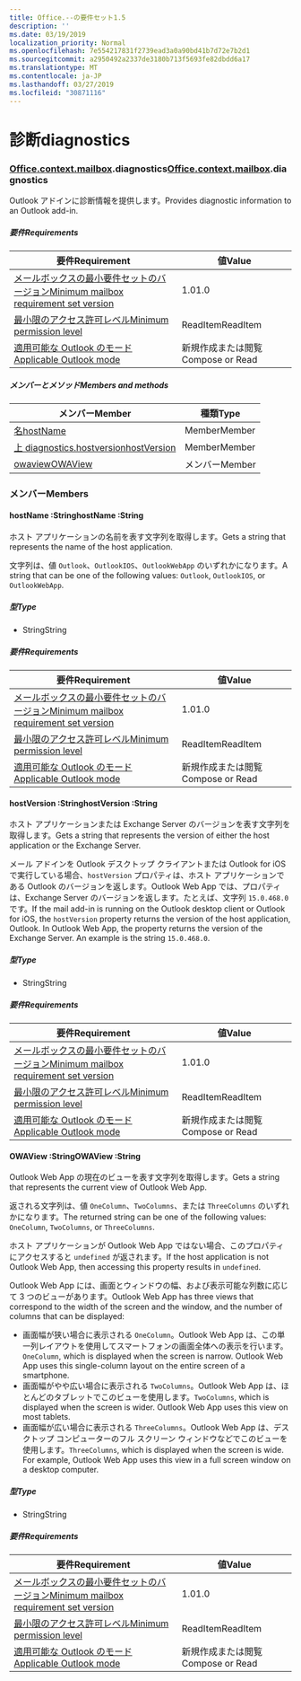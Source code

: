 ```yaml
---
title: Office.--の要件セット1.5
description: ''
ms.date: 03/19/2019
localization_priority: Normal
ms.openlocfilehash: 7e554217831f2739ead3a0a90bd41b7d72e7b2d1
ms.sourcegitcommit: a2950492a2337de3180b713f5693fe82dbdd6a17
ms.translationtype: MT
ms.contentlocale: ja-JP
ms.lasthandoff: 03/27/2019
ms.locfileid: "30871116"
---
```

# <a name="diagnostics"></a><span data-ttu-id="1216f-102">診断</span><span class="sxs-lookup"><span data-stu-id="1216f-102">diagnostics</span></span>

### <a name="officeofficemdcontextofficecontextmdmailboxofficecontextmailboxmddiagnostics"></a><span data-ttu-id="1216f-103">[Office](Office.md)[.context](Office.context.md)[.mailbox](Office.context.mailbox.md).diagnostics</span><span class="sxs-lookup"><span data-stu-id="1216f-103">[Office](Office.md)[.context](Office.context.md)[.mailbox](Office.context.mailbox.md).diagnostics</span></span>

<span data-ttu-id="1216f-104">Outlook アドインに診断情報を提供します。</span><span class="sxs-lookup"><span data-stu-id="1216f-104">Provides diagnostic information to an Outlook add-in.</span></span>

##### <a name="requirements"></a><span data-ttu-id="1216f-105">要件</span><span class="sxs-lookup"><span data-stu-id="1216f-105">Requirements</span></span>

|<span data-ttu-id="1216f-106">要件</span><span class="sxs-lookup"><span data-stu-id="1216f-106">Requirement</span></span>| <span data-ttu-id="1216f-107">値</span><span class="sxs-lookup"><span data-stu-id="1216f-107">Value</span></span>|
|---|---|
|[<span data-ttu-id="1216f-108">メールボックスの最小要件セットのバージョン</span><span class="sxs-lookup"><span data-stu-id="1216f-108">Minimum mailbox requirement set version</span></span>](/office/dev/add-ins/reference/requirement-sets/outlook-api-requirement-sets)| <span data-ttu-id="1216f-109">1.0</span><span class="sxs-lookup"><span data-stu-id="1216f-109">1.0</span></span>|
|[<span data-ttu-id="1216f-110">最小限のアクセス許可レベル</span><span class="sxs-lookup"><span data-stu-id="1216f-110">Minimum permission level</span></span>](/outlook/add-ins/understanding-outlook-add-in-permissions)| <span data-ttu-id="1216f-111">ReadItem</span><span class="sxs-lookup"><span data-stu-id="1216f-111">ReadItem</span></span>|
|[<span data-ttu-id="1216f-112">適用可能な Outlook のモード</span><span class="sxs-lookup"><span data-stu-id="1216f-112">Applicable Outlook mode</span></span>](/outlook/add-ins/#extension-points)| <span data-ttu-id="1216f-113">新規作成または閲覧</span><span class="sxs-lookup"><span data-stu-id="1216f-113">Compose or Read</span></span>|

##### <a name="members-and-methods"></a><span data-ttu-id="1216f-114">メンバーとメソッド</span><span class="sxs-lookup"><span data-stu-id="1216f-114">Members and methods</span></span>

| <span data-ttu-id="1216f-115">メンバー</span><span class="sxs-lookup"><span data-stu-id="1216f-115">Member</span></span> | <span data-ttu-id="1216f-116">種類</span><span class="sxs-lookup"><span data-stu-id="1216f-116">Type</span></span> |
|--------|------|
| [<span data-ttu-id="1216f-117">名</span><span class="sxs-lookup"><span data-stu-id="1216f-117">hostName</span></span>](#hostname-string) | <span data-ttu-id="1216f-118">Member</span><span class="sxs-lookup"><span data-stu-id="1216f-118">Member</span></span> |
| [<span data-ttu-id="1216f-119">上 diagnostics.hostversion</span><span class="sxs-lookup"><span data-stu-id="1216f-119">hostVersion</span></span>](#hostversion-string) | <span data-ttu-id="1216f-120">Member</span><span class="sxs-lookup"><span data-stu-id="1216f-120">Member</span></span> |
| [<span data-ttu-id="1216f-121">owaview</span><span class="sxs-lookup"><span data-stu-id="1216f-121">OWAView</span></span>](#owaview-string) | <span data-ttu-id="1216f-122">メンバー</span><span class="sxs-lookup"><span data-stu-id="1216f-122">Member</span></span> |

### <a name="members"></a><span data-ttu-id="1216f-123">メンバー</span><span class="sxs-lookup"><span data-stu-id="1216f-123">Members</span></span>

####  <a name="hostname-string"></a><span data-ttu-id="1216f-124">hostName :String</span><span class="sxs-lookup"><span data-stu-id="1216f-124">hostName :String</span></span>

<span data-ttu-id="1216f-125">ホスト アプリケーションの名前を表す文字列を取得します。</span><span class="sxs-lookup"><span data-stu-id="1216f-125">Gets a string that represents the name of the host application.</span></span>

<span data-ttu-id="1216f-126">文字列は、値 `Outlook`、`OutlookIOS`、`OutlookWebApp` のいずれかになります。</span><span class="sxs-lookup"><span data-stu-id="1216f-126">A string that can be one of the following values: `Outlook`, `OutlookIOS`, or `OutlookWebApp`.</span></span>

##### <a name="type"></a><span data-ttu-id="1216f-127">型</span><span class="sxs-lookup"><span data-stu-id="1216f-127">Type</span></span>

*   <span data-ttu-id="1216f-128">String</span><span class="sxs-lookup"><span data-stu-id="1216f-128">String</span></span>

##### <a name="requirements"></a><span data-ttu-id="1216f-129">要件</span><span class="sxs-lookup"><span data-stu-id="1216f-129">Requirements</span></span>

|<span data-ttu-id="1216f-130">要件</span><span class="sxs-lookup"><span data-stu-id="1216f-130">Requirement</span></span>| <span data-ttu-id="1216f-131">値</span><span class="sxs-lookup"><span data-stu-id="1216f-131">Value</span></span>|
|---|---|
|[<span data-ttu-id="1216f-132">メールボックスの最小要件セットのバージョン</span><span class="sxs-lookup"><span data-stu-id="1216f-132">Minimum mailbox requirement set version</span></span>](/office/dev/add-ins/reference/requirement-sets/outlook-api-requirement-sets)| <span data-ttu-id="1216f-133">1.0</span><span class="sxs-lookup"><span data-stu-id="1216f-133">1.0</span></span>|
|[<span data-ttu-id="1216f-134">最小限のアクセス許可レベル</span><span class="sxs-lookup"><span data-stu-id="1216f-134">Minimum permission level</span></span>](/outlook/add-ins/understanding-outlook-add-in-permissions)| <span data-ttu-id="1216f-135">ReadItem</span><span class="sxs-lookup"><span data-stu-id="1216f-135">ReadItem</span></span>|
|[<span data-ttu-id="1216f-136">適用可能な Outlook のモード</span><span class="sxs-lookup"><span data-stu-id="1216f-136">Applicable Outlook mode</span></span>](/outlook/add-ins/#extension-points)| <span data-ttu-id="1216f-137">新規作成または閲覧</span><span class="sxs-lookup"><span data-stu-id="1216f-137">Compose or Read</span></span>|

####  <a name="hostversion-string"></a><span data-ttu-id="1216f-138">hostVersion :String</span><span class="sxs-lookup"><span data-stu-id="1216f-138">hostVersion :String</span></span>

<span data-ttu-id="1216f-139">ホスト アプリケーションまたは Exchange Server のバージョンを表す文字列を取得します。</span><span class="sxs-lookup"><span data-stu-id="1216f-139">Gets a string that represents the version of either the host application or the Exchange Server.</span></span>

<span data-ttu-id="1216f-p101">メール アドインを Outlook デスクトップ クライアントまたは Outlook for iOS で実行している場合、`hostVersion` プロパティは、ホスト アプリケーションである Outlook のバージョンを返します。Outlook Web App では、プロパティは、Exchange Server のバージョンを返します。たとえば、文字列 `15.0.468.0` です。</span><span class="sxs-lookup"><span data-stu-id="1216f-p101">If the mail add-in is running on the Outlook desktop client or Outlook for iOS, the `hostVersion` property returns the version of the host application, Outlook. In Outlook Web App, the property returns the version of the Exchange Server. An example is the string `15.0.468.0`.</span></span>

##### <a name="type"></a><span data-ttu-id="1216f-143">型</span><span class="sxs-lookup"><span data-stu-id="1216f-143">Type</span></span>

*   <span data-ttu-id="1216f-144">String</span><span class="sxs-lookup"><span data-stu-id="1216f-144">String</span></span>

##### <a name="requirements"></a><span data-ttu-id="1216f-145">要件</span><span class="sxs-lookup"><span data-stu-id="1216f-145">Requirements</span></span>

|<span data-ttu-id="1216f-146">要件</span><span class="sxs-lookup"><span data-stu-id="1216f-146">Requirement</span></span>| <span data-ttu-id="1216f-147">値</span><span class="sxs-lookup"><span data-stu-id="1216f-147">Value</span></span>|
|---|---|
|[<span data-ttu-id="1216f-148">メールボックスの最小要件セットのバージョン</span><span class="sxs-lookup"><span data-stu-id="1216f-148">Minimum mailbox requirement set version</span></span>](/office/dev/add-ins/reference/requirement-sets/outlook-api-requirement-sets)| <span data-ttu-id="1216f-149">1.0</span><span class="sxs-lookup"><span data-stu-id="1216f-149">1.0</span></span>|
|[<span data-ttu-id="1216f-150">最小限のアクセス許可レベル</span><span class="sxs-lookup"><span data-stu-id="1216f-150">Minimum permission level</span></span>](/outlook/add-ins/understanding-outlook-add-in-permissions)| <span data-ttu-id="1216f-151">ReadItem</span><span class="sxs-lookup"><span data-stu-id="1216f-151">ReadItem</span></span>|
|[<span data-ttu-id="1216f-152">適用可能な Outlook のモード</span><span class="sxs-lookup"><span data-stu-id="1216f-152">Applicable Outlook mode</span></span>](/outlook/add-ins/#extension-points)| <span data-ttu-id="1216f-153">新規作成または閲覧</span><span class="sxs-lookup"><span data-stu-id="1216f-153">Compose or Read</span></span>|

####  <a name="owaview-string"></a><span data-ttu-id="1216f-154">OWAView :String</span><span class="sxs-lookup"><span data-stu-id="1216f-154">OWAView :String</span></span>

<span data-ttu-id="1216f-155">Outlook Web App の現在のビューを表す文字列を取得します。</span><span class="sxs-lookup"><span data-stu-id="1216f-155">Gets a string that represents the current view of Outlook Web App.</span></span>

<span data-ttu-id="1216f-156">返される文字列は、値 `OneColumn`、`TwoColumns`、または `ThreeColumns` のいずれかになります。</span><span class="sxs-lookup"><span data-stu-id="1216f-156">The returned string can be one of the following values: `OneColumn`, `TwoColumns`, or `ThreeColumns`.</span></span>

<span data-ttu-id="1216f-157">ホスト アプリケーションが Outlook Web App ではない場合、このプロパティにアクセスすると `undefined` が返されます。</span><span class="sxs-lookup"><span data-stu-id="1216f-157">If the host application is not Outlook Web App, then accessing this property results in `undefined`.</span></span>

<span data-ttu-id="1216f-158">Outlook Web App には、画面とウィンドウの幅、および表示可能な列数に応じて 3 つのビューがあります。</span><span class="sxs-lookup"><span data-stu-id="1216f-158">Outlook Web App has three views that correspond to the width of the screen and the window, and the number of columns that can be displayed:</span></span>

*   <span data-ttu-id="1216f-p102">画面幅が狭い場合に表示される `OneColumn`。Outlook Web App は、この単一列レイアウトを使用してスマートフォンの画面全体への表示を行います。</span><span class="sxs-lookup"><span data-stu-id="1216f-p102">`OneColumn`, which is displayed when the screen is narrow. Outlook Web App uses this single-column layout on the entire screen of a smartphone.</span></span>
*   <span data-ttu-id="1216f-p103">画面幅がやや広い場合に表示される `TwoColumns`。Outlook Web App は、ほとんどのタブレットでこのビューを使用します。</span><span class="sxs-lookup"><span data-stu-id="1216f-p103">`TwoColumns`, which is displayed when the screen is wider. Outlook Web App uses this view on most tablets.</span></span>
*   <span data-ttu-id="1216f-p104">画面幅が広い場合に表示される `ThreeColumns`。Outlook Web App は、デスクトップ コンピューターのフル スクリーン ウィンドウなどでこのビューを使用します。</span><span class="sxs-lookup"><span data-stu-id="1216f-p104">`ThreeColumns`, which is displayed when the screen is wide. For example, Outlook Web App uses this view in a full screen window on a desktop computer.</span></span>

##### <a name="type"></a><span data-ttu-id="1216f-165">型</span><span class="sxs-lookup"><span data-stu-id="1216f-165">Type</span></span>

*   <span data-ttu-id="1216f-166">String</span><span class="sxs-lookup"><span data-stu-id="1216f-166">String</span></span>

##### <a name="requirements"></a><span data-ttu-id="1216f-167">要件</span><span class="sxs-lookup"><span data-stu-id="1216f-167">Requirements</span></span>

|<span data-ttu-id="1216f-168">要件</span><span class="sxs-lookup"><span data-stu-id="1216f-168">Requirement</span></span>| <span data-ttu-id="1216f-169">値</span><span class="sxs-lookup"><span data-stu-id="1216f-169">Value</span></span>|
|---|---|
|[<span data-ttu-id="1216f-170">メールボックスの最小要件セットのバージョン</span><span class="sxs-lookup"><span data-stu-id="1216f-170">Minimum mailbox requirement set version</span></span>](/office/dev/add-ins/reference/requirement-sets/outlook-api-requirement-sets)| <span data-ttu-id="1216f-171">1.0</span><span class="sxs-lookup"><span data-stu-id="1216f-171">1.0</span></span>|
|[<span data-ttu-id="1216f-172">最小限のアクセス許可レベル</span><span class="sxs-lookup"><span data-stu-id="1216f-172">Minimum permission level</span></span>](/outlook/add-ins/understanding-outlook-add-in-permissions)| <span data-ttu-id="1216f-173">ReadItem</span><span class="sxs-lookup"><span data-stu-id="1216f-173">ReadItem</span></span>|
|[<span data-ttu-id="1216f-174">適用可能な Outlook のモード</span><span class="sxs-lookup"><span data-stu-id="1216f-174">Applicable Outlook mode</span></span>](/outlook/add-ins/#extension-points)| <span data-ttu-id="1216f-175">新規作成または閲覧</span><span class="sxs-lookup"><span data-stu-id="1216f-175">Compose or Read</span></span>|

